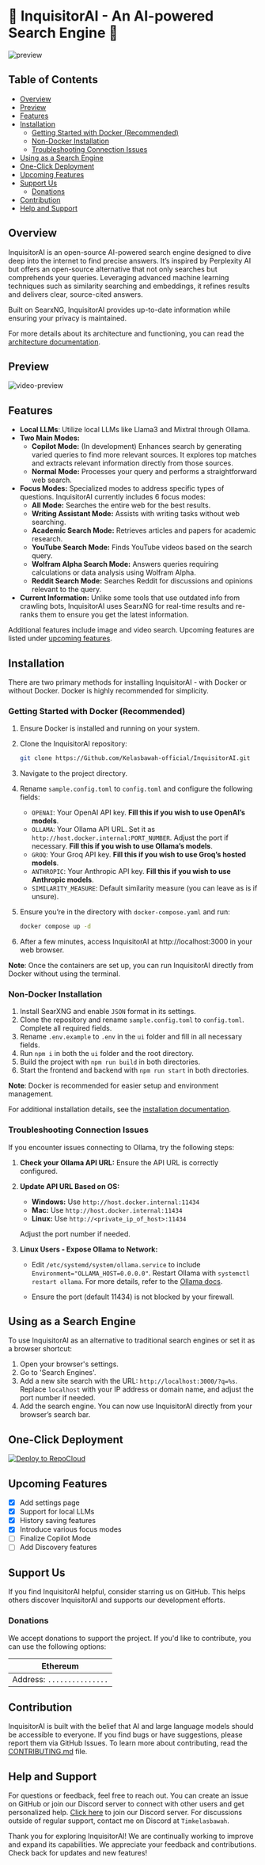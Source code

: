 # 🚀 InquisitorAI - An AI-powered Search Engine 🔎 <!-- omit in toc -->

![preview](.assets/inquisitorai-screenshot.png)

## Table of Contents <!-- omit in toc -->

- [Overview](#overview)
- [Preview](#preview)
- [Features](#features)
- [Installation](#installation)
  - [Getting Started with Docker (Recommended)](#getting-started-with-docker-recommended)
  - [Non-Docker Installation](#non-docker-installation)
  - [Troubleshooting Connection Issues](#troubleshooting-connection-issues)
- [Using as a Search Engine](#using-as-a-search-engine)
- [One-Click Deployment](#one-click-deployment)
- [Upcoming Features](#upcoming-features)
- [Support Us](#support-us)
  - [Donations](#donations)
- [Contribution](#contribution)
- [Help and Support](#help-and-support)

## Overview

InquisitorAI is an open-source AI-powered search engine designed to dive deep into the internet to find precise answers. It’s inspired by Perplexity AI but offers an open-source alternative that not only searches but comprehends your queries. Leveraging advanced machine learning techniques such as similarity searching and embeddings, it refines results and delivers clear, source-cited answers.

Built on SearxNG, InquisitorAI provides up-to-date information while ensuring your privacy is maintained.

For more details about its architecture and functioning, you can read the [architecture documentation](https://Github.com/Kelasbawah-official/InquisitorAI/tree/master/docs/architecture/README.md).

## Preview

![video-preview](.assets/inquisitorai-preview.gif)

## Features

- **Local LLMs**: Utilize local LLMs like Llama3 and Mixtral through Ollama.
- **Two Main Modes:**
  - **Copilot Mode:** (In development) Enhances search by generating varied queries to find more relevant sources. It explores top matches and extracts relevant information directly from those sources.
  - **Normal Mode:** Processes your query and performs a straightforward web search.
- **Focus Modes:** Specialized modes to address specific types of questions. InquisitorAI currently includes 6 focus modes:
  - **All Mode:** Searches the entire web for the best results.
  - **Writing Assistant Mode:** Assists with writing tasks without web searching.
  - **Academic Search Mode:** Retrieves articles and papers for academic research.
  - **YouTube Search Mode:** Finds YouTube videos based on the search query.
  - **Wolfram Alpha Search Mode:** Answers queries requiring calculations or data analysis using Wolfram Alpha.
  - **Reddit Search Mode:** Searches Reddit for discussions and opinions relevant to the query.
- **Current Information:** Unlike some tools that use outdated info from crawling bots, InquisitorAI uses SearxNG for real-time results and re-ranks them to ensure you get the latest information.

Additional features include image and video search. Upcoming features are listed under [upcoming features](#upcoming-features).

## Installation

There are two primary methods for installing InquisitorAI - with Docker or without Docker. Docker is highly recommended for simplicity.

### Getting Started with Docker (Recommended)

1. Ensure Docker is installed and running on your system.
2. Clone the InquisitorAI repository:

   ```bash
   git clone https://Github.com/Kelasbawah-official/InquisitorAI.git
   ```

3. Navigate to the project directory.

4. Rename `sample.config.toml` to `config.toml` and configure the following fields:

   - `OPENAI`: Your OpenAI API key. **Fill this if you wish to use OpenAI’s models**.
   - `OLLAMA`: Your Ollama API URL. Set it as `http://host.docker.internal:PORT_NUMBER`. Adjust the port if necessary. **Fill this if you wish to use Ollama’s models**.
   - `GROQ`: Your Groq API key. **Fill this if you wish to use Groq’s hosted models**.
   - `ANTHROPIC`: Your Anthropic API key. **Fill this if you wish to use Anthropic models**.
   - `SIMILARITY_MEASURE`: Default similarity measure (you can leave as is if unsure).

5. Ensure you’re in the directory with `docker-compose.yaml` and run:

   ```bash
   docker compose up -d
   ```

6. After a few minutes, access InquisitorAI at http://localhost:3000 in your web browser.

**Note**: Once the containers are set up, you can run InquisitorAI directly from Docker without using the terminal.

### Non-Docker Installation

1. Install SearXNG and enable `JSON` format in its settings.
2. Clone the repository and rename `sample.config.toml` to `config.toml`. Complete all required fields.
3. Rename `.env.example` to `.env` in the `ui` folder and fill in all necessary fields.
4. Run `npm i` in both the `ui` folder and the root directory.
5. Build the project with `npm run build` in both directories.
6. Start the frontend and backend with `npm run start` in both directories.

**Note**: Docker is recommended for easier setup and environment management.

For additional installation details, see the [installation documentation](https://Github.com/Kelasbawah-official/InquisitorAI/tree/master/docs/installation).

### Troubleshooting Connection Issues

If you encounter issues connecting to Ollama, try the following steps:

1. **Check your Ollama API URL:** Ensure the API URL is correctly configured.
2. **Update API URL Based on OS:**

   - **Windows:** Use `http://host.docker.internal:11434`
   - **Mac:** Use `http://host.docker.internal:11434`
   - **Linux:** Use `http://<private_ip_of_host>:11434`

   Adjust the port number if needed.

3. **Linux Users - Expose Ollama to Network:**

   - Edit `/etc/systemd/system/ollama.service` to include `Environment="OLLAMA_HOST=0.0.0.0"`. Restart Ollama with `systemctl restart ollama`. For more details, refer to the [Ollama docs](https://github.com/ollama/ollama/blob/main/docs/faq.md#setting-environment-variables-on-linux).

   - Ensure the port (default 11434) is not blocked by your firewall.

## Using as a Search Engine

To use InquisitorAI as an alternative to traditional search engines or set it as a browser shortcut:

1. Open your browser's settings.
2. Go to 'Search Engines'.
3. Add a new site search with the URL: `http://localhost:3000/?q=%s`. Replace `localhost` with your IP address or domain name, and adjust the port number if needed.
4. Add the search engine. You can now use InquisitorAI directly from your browser’s search bar.

## One-Click Deployment

[![Deploy to RepoCloud](https://d16t0pc4846x52.cloudfront.net/deploylobe.svg)](https://repocloud.io/details/?app_id=)

## Upcoming Features

- [x] Add settings page
- [x] Support for local LLMs
- [x] History saving features
- [x] Introduce various focus modes
- [ ] Finalize Copilot Mode
- [ ] Add Discovery features

## Support Us

If you find InquisitorAI helpful, consider starring us on GitHub. This helps others discover InquisitorAI and supports our development efforts.

### Donations

We accept donations to support the project. If you'd like to contribute, you can use the following options:

| Ethereum                                              |
| ----------------------------------------------------- |
| Address: `...............` |

## Contribution

InquisitorAI is built with the belief that AI and large language models should be accessible to everyone. If you find bugs or have suggestions, please report them via GitHub Issues. To learn more about contributing, read the [CONTRIBUTING.md](CONTRIBUTING.md) file.

## Help and Support

For questions or feedback, feel free to reach out. You can create an issue on GitHub or join our Discord server to connect with other users and get personalized help. [Click here](https://discord.gg) to join our Discord server. For discussions outside of regular support, contact me on Discord at `Timkelasbawah`.

Thank you for exploring InquisitorAI! We are continually working to improve and expand its capabilities. We appreciate your feedback and contributions. Check back for updates and new features!
